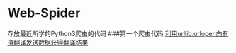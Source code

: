 # Web-Spider
存放最近所学的Python3爬虫的代码
###第一个爬虫代码
[利用urllib.urlopen向有道翻译发送数据获得翻译结果](https://github.com/codingLiub/Web-Spider/tree/master/%E5%90%91%E6%9C%89%E9%81%93%E7%BF%BB%E8%AF%91(%E7%99%BE%E5%BA%A6%E7%BF%BB%E8%AF%91)%E5%8F%91%E9%80%81%E6%95%B0%E6%8D%AE%E8%8E%B7%E5%BE%97%E7%BF%BB%E8%AF%91%E7%BB%93%E6%9E%9C)
